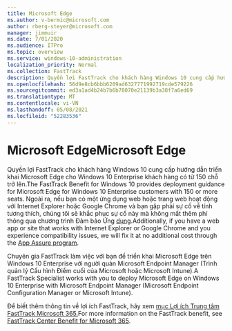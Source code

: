 ```yaml
---
title: Microsoft Edge
ms.author: v-bermic@microsoft.com
author: rberg-steyer@microsoft.com
manager: jimmuir
ms.date: 7/01/2020
ms.audience: ITPro
ms.topic: overview
ms.service: windows-10-administration
localization_priority: Normal
ms.collection: FastTrack
description: Quyền lợi FastTrack cho khách hàng Windows 10 cung cấp hướng dẫn triển khai Microsoft Edge cho Windows 10 Enterprise khách hàng có từ 150 chỗ trở lên.
ms.openlocfilehash: 56d9e8cb6bbb6209ad6327771992719cde579226
ms.sourcegitcommit: ed3a1ad4b24b7b6b78070e21139b3a38f7a6ed69
ms.translationtype: MT
ms.contentlocale: vi-VN
ms.lasthandoff: 05/08/2021
ms.locfileid: "52283536"
---
```

# <a name="microsoft-edge"></a><span data-ttu-id="5b587-103">Microsoft Edge</span><span class="sxs-lookup"><span data-stu-id="5b587-103">Microsoft Edge</span></span>

<span data-ttu-id="5b587-104">Quyền lợi FastTrack cho khách hàng Windows 10 cung cấp hướng dẫn triển khai Microsoft Edge cho Windows 10 Enterprise khách hàng có từ 150 chỗ trở lên.</span><span class="sxs-lookup"><span data-stu-id="5b587-104">The FastTrack Benefit for Windows 10 provides deployment guidance for Microsoft Edge for Windows 10 Enterprise customers with 150 or more seats.</span></span> <span data-ttu-id="5b587-105">Ngoài ra, nếu bạn có một ứng dụng web hoặc trang web hoạt động với Internet Explorer hoặc Google Chrome và bạn gặp phải sự cố về tính tương thích, chúng tôi sẽ khắc phục sự cố này mà không mất thêm phí thông qua chương trình Đảm bảo Ứng [dụng](Win-10-app-assure.md).</span><span class="sxs-lookup"><span data-stu-id="5b587-105">Additionally, if you have a web app or site that works with Internet Explorer or Google Chrome and you experience compatibility issues, we will fix it at no additional cost through the [App Assure program](Win-10-app-assure.md).</span></span>

<span data-ttu-id="5b587-106">Chuyên gia FastTrack làm việc với bạn để triển khai Microsoft Edge trên Windows 10 Enterprise với người quản Microsoft Endpoint Manager (Trình quản lý Cấu hình Điểm cuối của Microsoft hoặc Microsoft Intune).</span><span class="sxs-lookup"><span data-stu-id="5b587-106">A FastTrack Specialist works with you to deploy Microsoft Edge on Windows 10 Enterprise with Microsoft Endpoint Manager (Microsoft Endpoint Configuration Manager or Microsoft Intune).</span></span>

<span data-ttu-id="5b587-107">Để biết thêm thông tin về lợi ích FastTrack, hãy xem [mục Lợi ích Trung tâm FastTrack Microsoft 365.](introduction.md)</span><span class="sxs-lookup"><span data-stu-id="5b587-107">For more information on the FastTrack benefit, see [FastTrack Center Benefit for Microsoft 365](introduction.md).</span></span>

